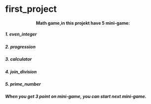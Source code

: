 # first_projeсt
<h4 align="center">Math game,in this projekt have 5 mini-game:</h4>
<h5>1. even_integer</h5>
<h5>2. progression</h5>
<h5>3. calculator</h5>
<h5>4. join_division</h5>
<h5>5. prime_number</h5>
<h5>When you get 3 point on mini-game, you can start next mini-game.</h5>
